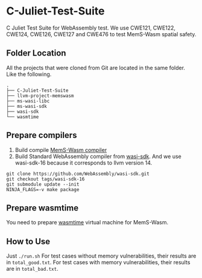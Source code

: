 # C-Juliet-Test-Suite
C Juliet Test Suite for WebAssembly test.
We use CWE121, CWE122, CWE124, CWE126, CWE127 and CWE476 to test MemS-Wasm spatial safety.
## Folder Location
All the projects that were cloned from Git are located in the same folder. Like the following.
```
.
├── C-Juliet-Test-Suite
├── llvm-project-memswasm
├── ms-wasi-libc
├── ms-wasi-sdk
├── wasi-sdk
└── wasmtime
```
## Prepare compilers
1. Build compile [MemS-Wasm compiler](https://github.com/huangh-git/llvm-project-memswasm) 
2. Build Standard WebAssembly compiler from [wasi-sdk](https://github.com/WebAssembly/wasi-sdk). And we use wasi-sdk-16 because it corresponds to llvm version 14.
```
git clone https://github.com/WebAssembly/wasi-sdk.git
git checkout tags/wasi-sdk-16     
git submodule update --init
NINJA_FLAGS=-v make package
```


## Prepare wasmtime
You need to prepare [wasmtime](https://github.com/huangh-git/wasmtime) virtual machine for MemS-Wasm.
## How to Use
Just `./run.sh`
For test cases without memory vulnerabilities, their results are in `total_good.txt`. For test cases with memory vulnerabilities, their results are in `total_bad.txt`.
